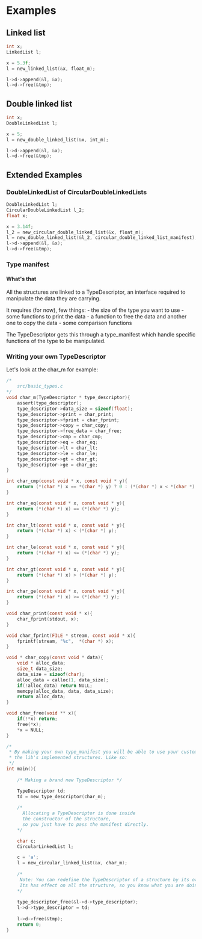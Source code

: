 # Examples

## Linked list
```c
int x;
LinkedList l;

x = 5.3f;
l = new_linked_list(&x, float_m);

l->d->append(&l, &x);
l->d->free(&tmp);

```

## Double linked list
```c
int x;
DoubleLinkedList l;

x = 5;
l = new_double_linked_list(&x, int_m);

l->d->append(&l, &x);
l->d->free(&tmp);
```

## Extended Examples

### DoubleLinkedList of CircularDoubleLinkedLists
```c
DoubleLinkedList l;
CircularDoubleLinkedList l_2;
float x;

x = 3.14f;
l_2 = new_circular_double_linked_list(&x, float_m);
l = new_double_linked_list(&l_2, circular_double_linked_list_manifest);
l->d->append(&l, &x); 
l->d->free(&tmp);

```


### Type manifest

#### What's that

All the structures are linked to a TypeDescriptor, an interface required to manipulate the data they are carrying.

It requires (for now), few things:
	- the size of the type you want to use
	- some functions to print the data
	- a function to free the data and another one to copy the data
	- some comparison functions

The TypeDescriptor gets this through a type_manifest which handle specific functions of the type to be manipulated.

### Writing your own TypeDescriptor

Let's look at the char_m for example:

```c
/* 
	src/basic_types.c 
*/
void char_m(TypeDescriptor * type_descriptor){
	assert(type_descriptor);
	type_descriptor->data_size = sizeof(float);
	type_descriptor->print = char_print;
	type_descriptor->fprint = char_fprint;
	type_descriptor->copy = char_copy;
	type_descriptor->free_data = char_free;
	type_descriptor->cmp = char_cmp;
	type_descriptor->eq = char_eq;
	type_descriptor->lt = char_lt;
	type_descriptor->le = char_le;
	type_descriptor->gt = char_gt;
	type_descriptor->ge = char_ge;
}

int char_cmp(const void * x, const void * y){
	return (*(char *) x == *(char *) y) ? 0 : (*(char *) x < *(char *) y) ? -1 :  1;
}

int char_eq(const void * x, const void * y){
	return (*(char *) x) == (*(char *) y);
}

int char_lt(const void * x, const void * y){
	return (*(char *) x) < (*(char *) y);
}

int char_le(const void * x, const void * y){
	return (*(char *) x) <= (*(char *) y);
}

int char_gt(const void * x, const void * y){
	return (*(char *) x) > (*(char *) y);
}

int char_ge(const void * x, const void * y){
	return (*(char *) x) >= (*(char *) y);
}

void char_print(const void * x){
	char_fprint(stdout, x);
}

void char_fprint(FILE * stream, const void * x){
	fprintf(stream, "%c",  *(char *) x);
}

void * char_copy(const void * data){
	void * alloc_data;
	size_t data_size;
	data_size = sizeof(char);
	alloc_data = calloc(1, data_size);
	if(!alloc_data) return NULL;
	memcpy(alloc_data, data, data_size);
	return alloc_data;
}

void char_free(void ** x){
	if(!*x) return;
	free(*x);
	*x = NULL;
}

/* 
 * By making your own type_manifest you will be able to use your custom Type through 
 * the lib's implemented structures. Like so: 
 */
int main(){
    
    /* Making a brand new TypeDescriptor */

	TypeDescriptor td;
	td = new_type_descriptor(char_m);
    
	/* 
	  Allocating a TypeDescriptor is done inside 
	  the constructor of the structure,
	  so you just have to pass the manifest directly.
	*/

	char c;
	CircularLinkedList l;

	c = 'a';
	l = new_circular_linked_list(&x, char_m);
    
    /* 
     Note: You can redefine the TypeDescriptor of a structure by its own descriptor.
     Its has effect on all the structure, so you know what you are doing.
    */
    
	type_descriptor_free(&l->d->type_descriptor);
    l->d->type_descriptor = td;
	
	l->d->free(&tmp);
	return 0;
}

```